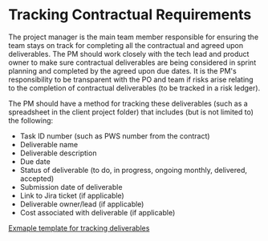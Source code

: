# Tracking Contractual Requirements

The project manager is the main team member responsible for ensuring the team stays on track for completing all the contractual and agreed upon deliverables. The PM should work closely with the tech lead and product owner to make sure contractual deliverables are being considered in sprint planning and completed by the agreed upon due dates. It is the PM's responsibility to be transparent with the PO and team if risks arise relating to the completion of contractual deliverables (to be tracked in a risk ledger). 

The PM should have a method for tracking these deliverables (such as a spreadsheet in the client project folder) that includes (but is not limited to) the following: 

* Task ID number (such as PWS number from the contract)
* Deliverable name 
* Deliverable description 
* Due date
* Status of deliverable (to do, in progress, ongoing monthly, delivered, accepted)
* Submission date of deliverable
* Link to Jira ticket (if applicable)
* Deliverable owner/lead (if applicable)
* Cost associated with deliverable (if applicable)

[Exmaple template for tracking deliverables](https://docs.google.com/spreadsheets/d/1pgLJIIPs9axqpIy_Ye3swqIeE3Nehx-vTq7pGKASIPQ/edit#gid=0)
